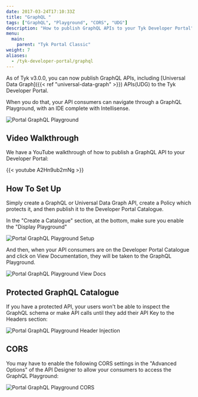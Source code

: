 ```yaml
---
date: 2017-03-24T17:10:33Z
title: "GraphQL "
tags: ["GraphQL", "Playground", "CORS", "UDG"]
description: "How to publish GraphQL APIs to your Tyk Developer Portal"
menu:
  main:
    parent: "Tyk Portal Classic"
weight: 7
aliases:
  - /tyk-developer-portal/graphql
---
```


As of Tyk v3.0.0, you can now publish GraphQL APIs, including [Universal Data Graph]({{< ref "universal-data-graph" >}}) APIs(UDG) to the Tyk Developer Portal.

When you do that, your API consumers can navigate through a GraphQL Playground, with an IDE complete with Intellisense.

![Portal GraphQL Playground](/img/portal/portal-graphql.png)

## Video Walkthrough

We have a YouTube walkthrough of how to publish a GraphQL API to your Developer Portal:

{{< youtube A2Hn9ub2mNg >}}

## How To Set Up

Simply create a GraphQL or Universal Data Graph API, create a Policy which protects it, and then publish it to the Developer Portal Catalogue.

In the "Create a Catalogue" section, at the bottom, make sure you enable the "Display Playground" 


![Portal GraphQL Playground Setup](/img/portal/portal-graphql-setup.png)

And then, when your API consumers are on the Developer Portal Catalogue and click on View Documentation, they will be taken to the GraphQL Playground.

![Portal GraphQL Playground View Docs](/img/portal/portal-graphql-playground-viewdocs.png)


## Protected GraphQL Catalogue

If you have a protected API, your users won't be able to inspect the GraphQL schema or make API calls until they add their API Key to the Headers section:

![Portal GraphQL Playground Header Injection](/img/portal/portal-graphql-header-injection.png)

## CORS

You may have to enable the following CORS settings in the "Advanced Options" of the API Designer to allow your consumers to access the GraphQL Playground:


![Portal GraphQL Playground CORS](/img/portal/portal-graphql-cors.png)
